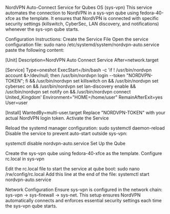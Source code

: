 NordVPN Auto-Connect Service for Qubes OS (sys-vpn)
This service automates the connection to NordVPN in a sys-vpn qube using fedora-40-xfce as the template. It ensures that NordVPN is connected with specific security settings (killswitch, CyberSec, LAN discovery, and notifications) whenever the sys-vpn qube starts.

Configuration Instructions:
Create the Service File
Open the service configuration file:
sudo nano /etc/systemd/system/nordvpn-auto.service
paste the following content:

[Unit]
Description=NordVPN Auto Connect Service
After=network.target

[Service]
Type=oneshot
ExecStart=/bin/bash -c 'if ! /usr/bin/nordvpn account &>/dev/null; then /usr/bin/nordvpn login --token "NORDVPN-TOKEN"; fi && /usr/bin/nordvpn set killswitch on && /usr/bin/nordvpn set cybersec on && /usr/bin/nordvpn set lan-discovery enable && /usr/bin/nordvpn set notify on && /usr/bin/nordvpn connect United_Kingdom'
Environment="HOME=/home/user"
RemainAfterExit=yes
User=user

[Install]
WantedBy=multi-user.target
Replace "NORDVPN-TOKEN" with your actual NordVPN login token.
Activate the Service

Reload the systemd manager configuration:
sudo systemctl daemon-reload
Disable the service to prevent auto-start outside sys-vpn:

systemctl disable nordvpn-auto.service
Set Up the Qube

Create the sys-vpn qube using fedora-40-xfce as the template.
Configure rc.local in sys-vpn

Edit the rc.local file to start the service at qube boot:
sudo nano /rw/config/rc.local
Add this line at the end of the file:
systemctl start nordvpn-auto.service

Network Configuration
Ensure sys-vpn is configured in the network chain: sys-vpn -> sys-firewall -> sys-net.
This setup ensures NordVPN automatically connects and enforces essential security settings each time the sys-vpn qube starts.




